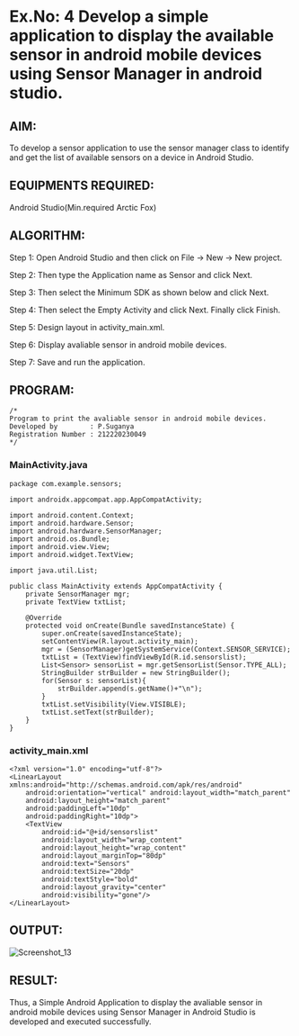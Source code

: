 # Ex.No: 4 Develop a simple application to display the available sensor in android mobile devices using Sensor Manager in android studio.


## AIM:

To develop a sensor application to use the sensor manager class to identify and get the list of available sensors on a device in Android Studio.

## EQUIPMENTS REQUIRED:

Android Studio(Min.required Arctic Fox)

## ALGORITHM:

Step 1: Open Android Studio and then click on File -> New -> New project.

Step 2: Then type the Application name as Sensor and click Next. 

Step 3: Then select the Minimum SDK as shown below and click Next.

Step 4: Then select the Empty Activity and click Next. Finally click Finish.

Step 5: Design layout in activity_main.xml.

Step 6: Display avaliable sensor in android mobile devices.

Step 7: Save and run the application.

## PROGRAM:
```
/*
Program to print the avaliable sensor in android mobile devices.
Developed by        : P.Suganya
Registration Number : 212220230049
*/
```
### MainActivity.java
```
package com.example.sensors;

import androidx.appcompat.app.AppCompatActivity;

import android.content.Context;
import android.hardware.Sensor;
import android.hardware.SensorManager;
import android.os.Bundle;
import android.view.View;
import android.widget.TextView;

import java.util.List;

public class MainActivity extends AppCompatActivity {
    private SensorManager mgr;
    private TextView txtList;

    @Override
    protected void onCreate(Bundle savedInstanceState) {
        super.onCreate(savedInstanceState);
        setContentView(R.layout.activity_main);
        mgr = (SensorManager)getSystemService(Context.SENSOR_SERVICE);
        txtList = (TextView)findViewById(R.id.sensorslist);
        List<Sensor> sensorList = mgr.getSensorList(Sensor.TYPE_ALL);
        StringBuilder strBuilder = new StringBuilder();
        for(Sensor s: sensorList){
            strBuilder.append(s.getName()+"\n");
        }
        txtList.setVisibility(View.VISIBLE);
        txtList.setText(strBuilder);
    }
}
```
### activity_main.xml
```
<?xml version="1.0" encoding="utf-8"?>
<LinearLayout xmlns:android="http://schemas.android.com/apk/res/android"
    android:orientation="vertical" android:layout_width="match_parent"
    android:layout_height="match_parent"
    android:paddingLeft="10dp"
    android:paddingRight="10dp">
    <TextView
        android:id="@+id/sensorslist"
        android:layout_width="wrap_content"
        android:layout_height="wrap_content"
        android:layout_marginTop="80dp"
        android:text="Sensors"
        android:textSize="20dp"
        android:textStyle="bold"
        android:layout_gravity="center"
        android:visibility="gone"/>
</LinearLayout>
```

## OUTPUT:
![Screenshot_13](https://user-images.githubusercontent.com/75235455/201614557-eb366a2c-3353-483a-b76c-9f5118cf76e6.png)


## RESULT:
Thus, a Simple Android Application to display the avaliable sensor in android mobile devices using Sensor Manager in Android Studio is developed and executed successfully.
